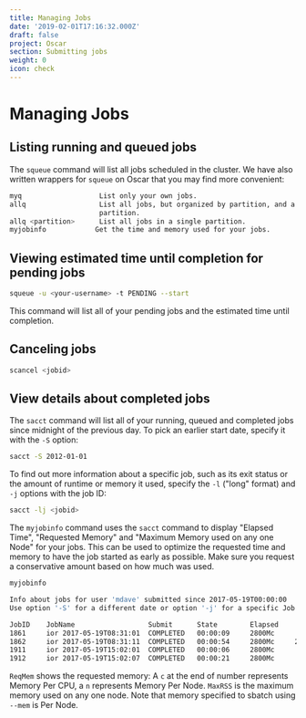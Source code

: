 ```yaml
---
title: Managing Jobs
date: '2019-02-01T17:16:32.000Z'
draft: false
project: Oscar
section: Submitting jobs
weight: 0
icon: check
---
```


# Managing Jobs

## Listing running and queued jobs

The `squeue` command will list all jobs scheduled in the cluster. We have also written wrappers for `squeue` on Oscar that you may find more convenient:

```bash
myq                   List only your own jobs.
allq                  List all jobs, but organized by partition, and a summary of the nodes in use in the
                      partition.
allq <partition>      List all jobs in a single partition.
myjobinfo            Get the time and memory used for your jobs.
```

## Viewing estimated time until completion for pending jobs

```bash
squeue -u <your-username> -t PENDING --start
```

This command will list all of your pending jobs and the estimated time until completion.

## Canceling jobs

```bash
scancel <jobid>
```

## View details about completed jobs

The `sacct` command will list all of your running, queued and completed jobs since midnight of the previous day. To pick an earlier start date, specify it with the `-S` option:

```bash
sacct -S 2012-01-01
```

To find out more information about a specific job, such as its exit status or the amount of runtime or memory it used, specify the `-l` \("long" format\) and `-j` options with the job ID:

```bash
sacct -lj <jobid>
```

The `myjobinfo` command uses the `sacct` command to display "Elapsed Time", "Requested Memory" and "Maximum Memory used on any one Node" for your jobs. This can be used to optimize the requested time and memory to have the job started as early as possible. Make sure you request a conservative amount based on how much was used.

```bash
myjobinfo

Info about jobs for user 'mdave' submitted since 2017-05-19T00:00:00
Use option '-S' for a different date or option '-j' for a specific Job ID.

JobID    JobName                  Submit      State        Elapsed     ReqMem     MaxRSS
1861     ior 2017-05-19T08:31:01  COMPLETED   00:00:09     2800Mc      1744K
1862     ior 2017-05-19T08:31:11  COMPLETED   00:00:54     2800Mc     22908K
1911     ior 2017-05-19T15:02:01  COMPLETED   00:00:06     2800Mc      1748K
1912     ior 2017-05-19T15:02:07  COMPLETED   00:00:21     2800Mc      1744K
```

`ReqMem` shows the requested memory: A `c` at the end of number represents Memory Per CPU, a `n` represents Memory Per Node. `MaxRSS` is the maximum memory used on any one node. Note that memory specified to sbatch using `--mem` is Per Node.


